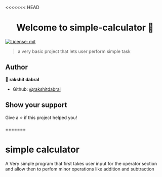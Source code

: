 <<<<<<< HEAD
<h1 align="center">Welcome to simple-calculator 👋</h1>
<p>
  <a href="#" target="_blank">
    <img alt="License: mit" src="https://img.shields.io/badge/License-mit-yellow.svg" />
  </a>
</p>

> a very basic project that lets user perform simple task

## Author

👤 **rakshit dabral**

* Github: [@rakshitdabral](https://github.com/rakshitdabral)

## Show your support

Give a ⭐️ if this project helped you!

=======
# simple calculator
 
A Very simple program that first takes user input for the operator section and allow then to perfom minor operations like addition and subtraction

>>>>>>> 
